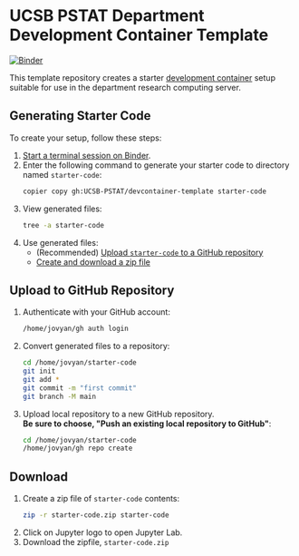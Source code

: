 # UCSB PSTAT Department Development Container Template

[![Binder](https://mybinder.org/badge_logo.svg)](https://mybinder.org/v2/gh/UCSB-PSTAT/devcontainer-template/HEAD?urlpath=terminals%2F1)

This template repository creates a starter [development container](https://computing.pstat.ucsb.edu/docs/devcontainer.html) setup suitable for use in the department research computing server.

## Generating Starter Code

To create your setup, follow these steps:

1. [Start a terminal session on Binder](https://mybinder.org/v2/gh/UCSB-PSTAT/devcontainer-template/HEAD?urlpath=terminals%2F1).
1. Enter the following command to generate your starter code to directory named `starter-code`: 
    ```bash
    copier copy gh:UCSB-PSTAT/devcontainer-template starter-code
    ```
1. View generated files:
    ```bash
    tree -a starter-code
    ```
1. Use generated files:  
    - (Recommended) [Upload `starter-code` to a GitHub repository](#upload-to-github-repository) 
    - [Create and download a zip file](#download)

## Upload to GitHub Repository

1. Authenticate with your GitHub account:
    ```bash
    /home/jovyan/gh auth login
    ```
1. Convert generated files to a repository:
    ```bash
    cd /home/jovyan/starter-code
    git init
    git add *
    git commit -m "first commit"
    git branch -M main
    ```
1. Upload local repository to a new GitHub repository.  
    **Be sure to choose, "Push an existing local repository to GitHub"**:
    ```bash
    cd /home/jovyan/starter-code
    /home/jovyan/gh repo create 
    ```

## Download

1. Create a zip file of `starter-code` contents:
    ```bash
    zip -r starter-code.zip starter-code
    ```
1. Click on Jupyter logo to open Jupyter Lab.
1. Download the zipfile, `starter-code.zip`

